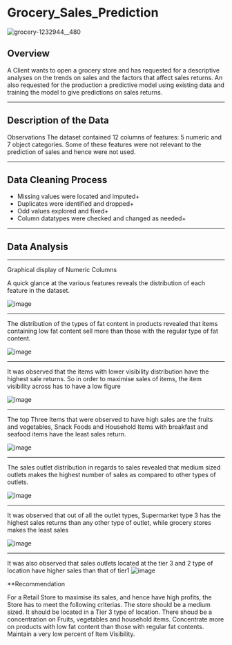 # **Grocery_Sales_Prediction**
![grocery-1232944__480](https://user-images.githubusercontent.com/95732821/175866422-c6ba097d-fadb-4adc-a77e-9140cd3dd8aa.jpg)


## Overview

A Client wants to open a grocery store and has requested for a descriptive analyses on the trends on sales and the factors that affect sales returns. An also requested for the production a predictive model using existing data and training the model to give predictions on sales returns. 
***

## Description of the Data

Observations
The dataset contained 12 columns of features: 5 numeric and 7 object categories. Some of these features were not relevant to the prediction of sales and hence were not used.

***
## **Data Cleaning Process**
+ Missing values were located and imputed+
+  Duplicates were identified and dropped+
+ Odd values explored and fixed+
+ Column datatypes were checked and changed as needed+


***
## Data Analysis
***
Graphical display of Numeric Columns

A quick glance at the various features reveals the distribution of each feature in the dataset.


![image](https://user-images.githubusercontent.com/95732821/157936117-a1d6a398-fc75-4623-98b5-37341abcafd1.png)

***
The distribution of the types of fat content in products revealed that items containing low fat content sell more than those with the regular type of fat content.

![image](https://user-images.githubusercontent.com/95732821/157936499-cba99ce2-00da-4acb-96c8-0c238454aac8.png)
***
It was observed that the items with lower visibility distribution have the highest sale returns. So in order to maximise sales of items, the item visibility across has to have a low figure

![image](https://user-images.githubusercontent.com/95732821/157937281-6a7596bb-1828-4acd-8890-edfd92c42cb5.png)
***
The top Three Items that were observed to have high sales are the fruits and vegetables, Snack Foods and Household Items with breakfast and seafood items have the least sales return.

![image](https://user-images.githubusercontent.com/95732821/157936676-28c723f7-5a94-4641-8366-508c027b8455.png)
***
The sales outlet distribution in regards to sales revealed that medium sized outlets makes the highest number of sales as compared to other types of outlets.

![image](https://user-images.githubusercontent.com/95732821/157936743-d3298c44-f1d1-41fe-80e8-0b352cb940a1.png)
***
It was observed that out of all the outlet types,  Supermarket type 3 has the highest sales returns than any other type of outlet, while grocery stores makes the least sales

![image](https://user-images.githubusercontent.com/95732821/157936791-cc3fd879-0a87-41d0-acba-2496aac4cc75.png)

***
It was also observed that sales outlets located at the tier 3 and 2 type of location have higher sales than that of tier1
![image](https://user-images.githubusercontent.com/95732821/157936840-9872629b-d2f1-48b5-a6da-53ab57fbad1e.png)

**Recommendation

For a Retail Store to maximise its sales, and hence have high profits, the Store has to meet the following criterias.
The store should be a medium sized.
It should be located in a Tier 3 type of location.
There shoud be a concentration on Fruits, vegetables and household items.
Concentrate more on products with low fat content than those with regular fat contents.
Maintain a very low percent of Item Visibility.


